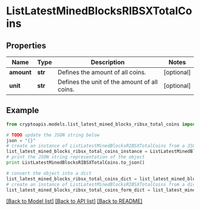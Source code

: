 # ListLatestMinedBlocksRIBSXTotalCoins


## Properties
Name | Type | Description | Notes
------------ | ------------- | ------------- | -------------
**amount** | **str** | Defines the amount of all coins. | [optional] 
**unit** | **str** | Defines the unit of the amount of all coins. | [optional] 

## Example

```python
from cryptoapis.models.list_latest_mined_blocks_ribsx_total_coins import ListLatestMinedBlocksRIBSXTotalCoins

# TODO update the JSON string below
json = "{}"
# create an instance of ListLatestMinedBlocksRIBSXTotalCoins from a JSON string
list_latest_mined_blocks_ribsx_total_coins_instance = ListLatestMinedBlocksRIBSXTotalCoins.from_json(json)
# print the JSON string representation of the object
print ListLatestMinedBlocksRIBSXTotalCoins.to_json()

# convert the object into a dict
list_latest_mined_blocks_ribsx_total_coins_dict = list_latest_mined_blocks_ribsx_total_coins_instance.to_dict()
# create an instance of ListLatestMinedBlocksRIBSXTotalCoins from a dict
list_latest_mined_blocks_ribsx_total_coins_form_dict = list_latest_mined_blocks_ribsx_total_coins.from_dict(list_latest_mined_blocks_ribsx_total_coins_dict)
```
[[Back to Model list]](../README.md#documentation-for-models) [[Back to API list]](../README.md#documentation-for-api-endpoints) [[Back to README]](../README.md)


